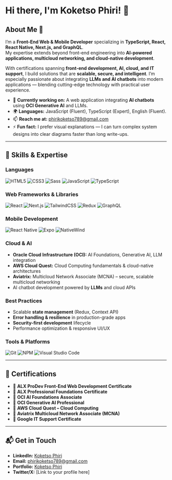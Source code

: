 # Hi there, I'm Koketso Phiri! 👋

## About Me 🚀

I’m a **Front-End Web & Mobile Developer** specializing in **TypeScript, React, React Native, Next.js, and GraphQL**.  
My expertise extends beyond front-end engineering into **AI-powered applications, multicloud networking, and cloud-native development**.  

With certifications spanning **front-end development, AI, cloud, and IT support**, I build solutions that are **scalable, secure, and intelligent**. I’m especially passionate about integrating **LLMs and AI chatbots** into modern applications — blending cutting-edge technology with practical user experience.  

- 🔭 **Currently working on:** A web application integrating **AI chatbots** using **OCI Generative AI** and LLMs.  
- 🌍 **Languages:** JavaScript (Fluent), TypeScript (Expert), English (Fluent).  
- 📫 **Reach me at:** [phirikoketso789@gmail.com](mailto:phirikoketso789@gmail.com)  
- ⚡ **Fun fact:** I prefer visual explanations — I can turn complex system designs into clear diagrams faster than long write-ups.  

---

## 🧠 Skills & Expertise

### Languages
![HTML5](https://img.shields.io/badge/-HTML5-E34F26?style=flat-square&logo=html5&logoColor=white)
![CSS3](https://img.shields.io/badge/-CSS3-1572B6?style=flat-square&logo=css3&logoColor=white)
![Sass](https://img.shields.io/badge/-Sass-CC6699?style=flat-square&logo=sass&logoColor=white)
![JavaScript](https://img.shields.io/badge/-JavaScript-F7DF1E?style=flat-square&logo=javascript&logoColor=black)
![TypeScript](https://img.shields.io/badge/-TypeScript-3178C6?style=flat-square&logo=typescript&logoColor=white)

### Web Frameworks & Libraries
![React](https://img.shields.io/badge/-React-61DAFB?style=flat-square&logo=react&logoColor=black)
![Next.js](https://img.shields.io/badge/-Next.js-000000?style=flat-square&logo=next.js&logoColor=white)
![TailwindCSS](https://img.shields.io/badge/-TailwindCSS-06B6D4?style=flat-square&logo=tailwindcss&logoColor=white)
![Redux](https://img.shields.io/badge/-Redux-764ABC?style=flat-square&logo=redux&logoColor=white)
![GraphQL](https://img.shields.io/badge/-GraphQL-E10098?style=flat-square&logo=graphql&logoColor=white)

### Mobile Development
![React Native](https://img.shields.io/badge/-React%20Native-61DAFB?style=flat-square&logo=react&logoColor=white)
![Expo](https://img.shields.io/badge/-Expo-000020?style=flat-square&logo=expo&logoColor=white)
![NativeWind](https://img.shields.io/badge/-NativeWind-38B2AC?style=flat-square&logo=tailwindcss&logoColor=white)

### Cloud & AI
- **Oracle Cloud Infrastructure (OCI):** AI Foundations, Generative AI, LLM integration  
- **AWS Cloud Quest:** Cloud Computing fundamentals & cloud-native architectures  
- **Aviatrix:** Multicloud Network Associate (MCNA) – secure, scalable multicloud networking  
- AI chatbot development powered by **LLMs** and cloud APIs  

### Best Practices
- Scalable **state management** (Redux, Context API)  
- **Error handling & resilience** in production-grade apps  
- **Security-first development** lifecycle  
- Performance optimization & responsive UI/UX  

### Tools & Platforms
![Git](https://img.shields.io/badge/-Git-F05032?style=flat-square&logo=git&logoColor=white)
![NPM](https://img.shields.io/badge/-NPM-CB3837?style=flat-square&logo=npm&logoColor=white)
![Visual Studio Code](https://img.shields.io/badge/-VS%20Code-007ACC?style=flat-square&logo=visual-studio-code&logoColor=white)

---

## 📜 Certifications

- 🏅 **ALX ProDev Front-End Web Development Certificate**  
- 🏅 **ALX Professional Foundations Certificate**  
- 🏅 **OCI AI Foundations Associate**  
- 🏅 **OCI Generative AI Professional**  
- 🏅 **AWS Cloud Quest – Cloud Computing**  
- 🏅 **Aviatrix Multicloud Network Associate (MCNA)**  
- 🏅 **Google IT Support Certificate**  

---

## 📬 Get in Touch

- **LinkedIn:** [Koketso Phiri](https://www.linkedin.com/in/koketso-phiri-421777216/)  
- **Email:** phirikoketso789@gmail.com  
- **Portfolio:**  [Koketso Phiri](https://personal-portfolio-five-silk-51.vercel.app/)
- **Twitter/X:** [Link to your profile here]  





